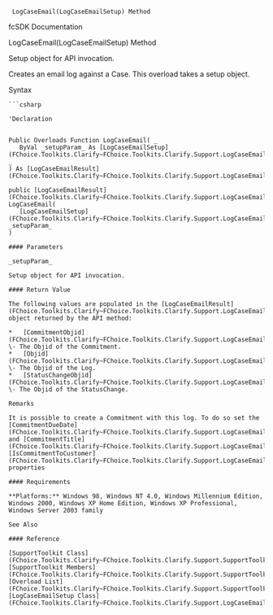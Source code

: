 ﻿     LogCaseEmail(LogCaseEmailSetup) Method                                                   

fcSDK Documentation

LogCaseEmail(LogCaseEmailSetup) Method

Setup object for API invocation.

Creates an email log against a Case. This overload takes a setup object.

Syntax

```vbnet
```csharp

'Declaration
 

Public Overloads Function LogCaseEmail( _
   ByVal _setupParam_ As [LogCaseEmailSetup](FChoice.Toolkits.Clarify~FChoice.Toolkits.Clarify.Support.LogCaseEmailSetup.md) _
) As [LogCaseEmailResult](FChoice.Toolkits.Clarify~FChoice.Toolkits.Clarify.Support.LogCaseEmailResult.md)

public [LogCaseEmailResult](FChoice.Toolkits.Clarify~FChoice.Toolkits.Clarify.Support.LogCaseEmailResult.md) LogCaseEmail( 
   [LogCaseEmailSetup](FChoice.Toolkits.Clarify~FChoice.Toolkits.Clarify.Support.LogCaseEmailSetup.md) _setupParam_
)

#### Parameters

_setupParam_

Setup object for API invocation.

#### Return Value

The following values are populated in the [LogCaseEmailResult](FChoice.Toolkits.Clarify~FChoice.Toolkits.Clarify.Support.LogCaseEmailResult.md) object returned by the API method:

*   [CommitmentObjid](FChoice.Toolkits.Clarify~FChoice.Toolkits.Clarify.Support.LogCaseEmailResult~CommitmentObjid.md) \- The Objid of the Commitment.
*   [Objid](FChoice.Toolkits.Clarify~FChoice.Toolkits.Clarify.Support.LogCaseEmailResult~Objid.md) \- The Objid of the Log.
*   [StatusChangeObjid](FChoice.Toolkits.Clarify~FChoice.Toolkits.Clarify.Support.LogCaseEmailResult~StatusChangeObjid.md) \- The Objid of the StatusChange.

Remarks

It is possible to create a Commitment with this log. To do so set the [CommitmentDueDate](FChoice.Toolkits.Clarify~FChoice.Toolkits.Clarify.Support.LogCaseEmailSetup~CommitmentDueDate.md) and [CommitmentTitle](FChoice.Toolkits.Clarify~FChoice.Toolkits.Clarify.Support.LogCaseEmailSetup~CommitmentTitle.md) and [IsCommitmentToCustomer](FChoice.Toolkits.Clarify~FChoice.Toolkits.Clarify.Support.LogCaseEmailSetup~IsCommitmentToCustomer.md) properties

#### Requirements

**Platforms:** Windows 98, Windows NT 4.0, Windows Millennium Edition, Windows 2000, Windows XP Home Edition, Windows XP Professional, Windows Server 2003 family

See Also

#### Reference

[SupportToolkit Class](FChoice.Toolkits.Clarify~FChoice.Toolkits.Clarify.Support.SupportToolkit.md)  
[SupportToolkit Members](FChoice.Toolkits.Clarify~FChoice.Toolkits.Clarify.Support.SupportToolkit_members.md)  
[Overload List](FChoice.Toolkits.Clarify~FChoice.Toolkits.Clarify.Support.SupportToolkit~LogCaseEmail.md)  
[LogCaseEmailSetup Class](FChoice.Toolkits.Clarify~FChoice.Toolkits.Clarify.Support.LogCaseEmailSetup.md)